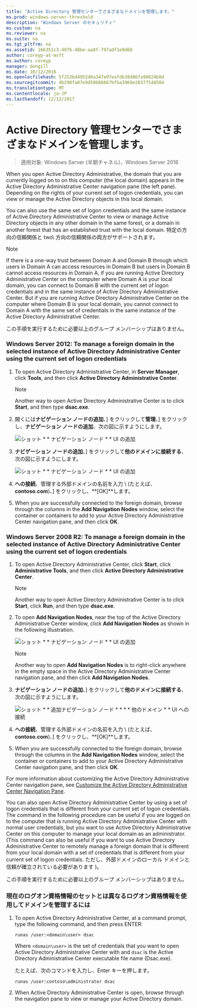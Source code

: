 ```yaml
---
title: "Active Directory 管理センターでさまざまなドメインを管理します。"
ms.prod: windows-server-threshold
description: "Windows Server のセキュリティ"
ms.custom: na
ms.reviewer: na
ms.suite: na
ms.tgt_pltfrm: na
ms.assetid: 166351c3-4076-48be-aa8f-797adf1e9d68
author: coreyp-at-msft
ms.author: coreyp
manager: dongill
ms.date: 10/12/2016
ms.openlocfilehash: 5f253bd4952d8a347e97eafdb38d86fa98024b8d
ms.sourcegitcommit: db290fa07e9d50686667bfba3969e20377548504
ms.translationtype: MT
ms.contentlocale: ja-JP
ms.lasthandoff: 12/12/2017
---
```

# <a name="manage-different-domains-in-active-directory-administrative-center"></a>Active Directory 管理センターでさまざまなドメインを管理します。

>適用対象: Windows Server (半期チャネル)、Windows Server 2016

  When you open Active Directory Administrative, the domain that you are currently logged on to on this computer \(the local domain\) appears in the Active Directory Administrative Center navigation pane \(the left pane\). Depending on the rights of your current set of logon credentials, you can view or manage the Active Directory objects in this local domain.

 You can also use the same set of logon credentials and the same instance of Active Directory Administrative Center to view or manage Active Directory objects in any other domain in the same forest, or a domain in another forest that has an established trust with the local domain. 特定の方向の信頼関係と two\ 方向の信頼関係の両方がサポートされます。

> [!NOTE]
>  If there is a one\-way trust between Domain A and Domain B through which users in Domain A can access resources in Domain B but users in Domain B cannot access resources in Domain A, if you are running Active Directory Administrative Center on the computer where Domain A is your local domain, you can connect to Domain B with the current set of logon credentials and in the same instance of Active Directory Administrative Center. But if you are running Active Directory Administrative Center on the computer where Domain B is your local domain, you cannot connect to Domain A with the same set of credentials in the same instance of the Active Directory Administrative Center.

 この手順を実行するために必要以上のグループ メンバーシップはありません。

### <a name="windows-server-2012-to-manage-a-foreign-domain-in-the-selected-instance-of-active-directory-administrative-center-using-the-current-set-of-logon-credentials"></a>Windows Server 2012: To manage a foreign domain in the selected instance of Active Directory Administrative Center using the current set of logon credentials

1.  To open Active Directory Administrative Center, in **Server Manager**, click **Tools**, and then click **Active Directory Administrative Center**.

    > [!NOTE]
    >  Another way to open Active Directory Administrative Center is to click **Start**, and then type **dsac.exe**.

2.  開くには**ナビゲーション ノードの追加**、] をクリックして**管理**、] をクリックし、**ナビゲーション ノードの追加**、次の図に示すようにします。

     ![ショット * * ナビゲーション ノード * * UI の追加](media/ADDS_ADACAddNavNode.gif)

3.  **ナビゲーション ノードの追加**、] をクリックして**他のドメインに接続する**、次の図に示すようにします。

     ![ショット * * ナビゲーション ノード * * UI の追加](media/ADDS_ADACConnectToDomain.gif)

4.  **への接続**、管理する外部ドメインの名前を入力 \ (たとえば、**contoso.com**\)、] をクリックし、**[OK]**します。

5.  When you are successfully connected to the foreign domain, browse through the columns in the **Add Navigation Nodes** window, select the container or containers to add to your Active Directory Administrative Center navigation pane, and then click **OK**.

### <a name="windows-server-2008-r2-to-manage-a-foreign-domain-in-the-selected-instance-of-active-directory-administrative-center-using-the-current-set-of-logon-credentials"></a>Windows Server 2008 R2: To manage a foreign domain in the selected instance of Active Directory Administrative Center using the current set of logon credentials

1.  To open Active Directory Administrative Center, click **Start**, click **Administrative Tools**, and then click **Active Directory Administrative Center**.

    > [!NOTE]
    >  Another way to open Active Directory Administrative Center is to click **Start**, click **Run**, and then type **dsac.exe**.

2.  To open **Add Navigation Nodes**, near the top of the Active Directory Administrative Center window, click **Add Navigation Nodes** as shown in the following illustration.

     ![ショット * * ナビゲーション ノード * * UI の追加](media/click_add_nav_nodes.gif)

    > [!NOTE]
    >  Another way to open **Add Navigation Nodes** is to right\-click anywhere in the empty space in the Active Directory Administrative Center navigation pane, and then click **Add Navigation Nodes**.

3.  **ナビゲーション ノードの追加**、] をクリックして**他のドメインに接続する**、次の図に示すようにします。

     ![ショット * * 追加ナビゲーション ノード * * * * 他のドメイン * * UI への接続](media/add_nav_nodes.gif)

4.  **への接続**、管理する外部ドメインの名前を入力 \ (たとえば、**contoso.com**\)、] をクリックし、**[OK]**します。

5.  When you are successfully connected to the foreign domain, browse through the columns in the **Add Navigation Nodes** window, select the container or containers to add to your Active Directory Administrative Center navigation pane, and then click **OK**.

 For more information about customizing the Active Directory Administrative Center navigation pane, see [Customize the Active Directory Administrative Center Navigation Pane](customize-the-active-directory-administrative-center-navigation-pane.md).

 You can also open Active Directory Administrative Center by using a set of logon credentials that is different from your current set of logon credentials. The command in the following procedure can be useful if you are logged on to the computer that is running Active Directory Administrative Center with normal user credentials, but you want to use Active Directory Administrative Center on this computer to manage your local domain as an administrator. \(This command can also be useful if you want to use Active Directory Administrative Center to remotely manage a foreign domain that is different from your local domain with a set of credentials that is different from your current set of logon credentials. ただし、外部ドメインのローカル ドメインと信頼が確立されている必要があります \)。

 この手順を実行するために必要以上のグループ メンバーシップはありません。

### <a name="to-manage-a-domain-using-logon-credentials-that-are-different-from-the-current-set-of-logon-credentials"></a>現在のログオン資格情報のセットとは異なるログオン資格情報を使用してドメインを管理するには

1.  To open Active Directory Administrative Center, at a command prompt, type the following command, and then press ENTER:

     `runas /user:<domain\user> dsac`

     Where `<domain\user>` is the set of credentials that you want to open Active Directory Administrative Center with and `dsac` is the Active Directory Administrative Center executable file name \(Dsac.exe\).

     たとえば、次のコマンドを入力し、Enter キーを押します。

     `runas /user:contoso\administrator dsac`

2.  When Active Directory Administrative Center is open, browse through the navigation pane to view or manage your Active Directory domain.

  

